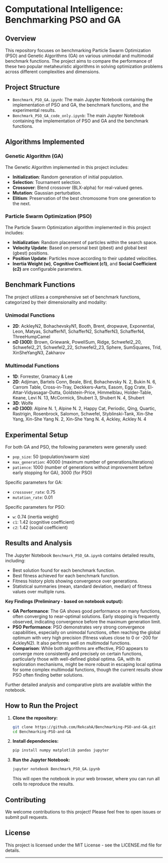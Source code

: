 # Computational Intelligence: Benchmarking PSO and GA

## Overview

This repository focuses on benchmarking Particle Swarm Optimization (PSO) and Genetic Algorithms (GA) on various unimodal and multimodal benchmark functions. The project aims to compare the performance of these two popular metaheuristic algorithms in solving optimization problems across different complexities and dimensions.

## Project Structure

* `Benchmark_PSO_GA.ipynb`: The main Jupyter Notebook containing the implementation of PSO and GA, the benchmark functions, and the experimental results.
* `Benchmark_PSO_GA_code_only.ipynb`: The main Jupyter Notebook containing the implementation of PSO and GA and the benchmark functions.

## Algorithms Implemented

### Genetic Algorithm (GA)

The Genetic Algorithm implemented in this project includes:

* **Initialization**: Random generation of initial population.
* **Selection**: Tournament selection.
* **Crossover**: Blend crossover (BLX-alpha) for real-valued genes.
* **Mutation**: Gaussian perturbation.
* **Elitism**: Preservation of the best chromosome from one generation to the next.

### Particle Swarm Optimization (PSO)

The Particle Swarm Optimization algorithm implemented in this project includes:

* **Initialization**: Random placement of particles within the search space.
* **Velocity Update**: Based on personal best (pbest) and global best (gbest) positions.
* **Position Update**: Particles move according to their updated velocities.
* **Inertia Weight (w)**, **Cognitive Coefficient (c1)**, and **Social Coefficient (c2)** are configurable parameters.

## Benchmark Functions

The project utilizes a comprehensive set of benchmark functions, categorized by their dimensionality and modality:

### Unimodal Functions

* **2D**: AckleyN2, BohachevskyN1, Booth, Brent, dropwave, Exponential, Leon, Matyas, SchafferN1, SchafferN2, SchafferN3, SchafferN4, ThreeHumpCamel
* **nD (30D)**: Brown, Griewank, PowellSum, Ridge, Schwefel2\_20, Schwefel2\_21, Schwefel2\_22, Schwefel2\_23, Sphere, SumSquares, Trid, XinSheYangN3, Zakharov

### Multimodal Functions

* **1D**: Forrester, Gramacy & Lee
* **2D**: Adjiman, Bartels Conn, Beale, Bird, Bohachevsky N. 2, Bukin N. 6, Carrom Table, Cross-in-Tray, Deckkers-Aarts, Easom, Egg Crate, El-Attar-Vidyasagar-Dutta, Goldstein-Price, Himmelblau, Holder-Table, Keane, Levi N. 13, McCormick, Shubert 3, Shubert N. 4, Shubert
* **3D**: Wolfe
* **nD (30D)**: Alpine N. 1, Alpine N. 2, Happy Cat, Periodic, Qing, Quartic, Rastrigin, Rosenbrock, Salomon, Schwefel, Styblinski-Tank, Xin-She Yang, Xin-She Yang N. 2, Xin-She Yang N. 4, Ackley, Ackley N. 4

## Experimental Setup

For both GA and PSO, the following parameters were generally used:

* `pop_size`: 50 (population/swarm size)
* `max_generation`: 40000 (maximum number of generations/iterations)
* `patience`: 1000 (number of generations without improvement before early stopping for GA), 3000 (for PSO)

Specific parameters for GA:

* `crossover_rate`: 0.75
* `mutation_rate`: 0.01

Specific parameters for PSO:

* `w`: 0.74 (inertia weight)
* `c1`: 1.42 (cognitive coefficient)
* `c2`: 1.42 (social coefficient)

## Results and Analysis

The Jupyter Notebook `Benchmark_PSO_GA.ipynb` contains detailed results, including:

* Best solution found for each benchmark function.
* Best fitness achieved for each benchmark function.
* Fitness history plots showing convergence over generations.
* Statistical summaries (mean, standard deviation, median) of fitness values over multiple runs.

**Key Findings (Preliminary - based on notebook output):**

* **GA Performance**: The GA shows good performance on many functions, often converging to near-optimal solutions. Early stopping is frequently observed, indicating convergence before the maximum generation limit.
* **PSO Performance**: PSO demonstrates very strong convergence capabilities, especially on unimodal functions, often reaching the global optimum with very high precision (fitness values close to 0 or -200 for AckleyN2). It also performs well on multimodal functions.
* **Comparison**: While both algorithms are effective, PSO appears to converge more consistently and precisely on certain functions, particularly those with well-defined global optima. GA, with its exploration mechanisms, might be more robust in escaping local optima for some complex multimodal functions, though the current results show PSO often finding better solutions.

Further detailed analysis and comparative plots are available within the notebook.

## How to Run the Project

1. **Clone the repository:**

   ```bash
   git clone https://github.com/RekcahA/Benchmarking-PSO-and-GA.git
   cd Benchmarking-PSO-and-GA
   ```
2. **Install dependencies:**

   ```bash
   pip install numpy matplotlib pandas jupyter
   ```
3. **Run the Jupyter Notebook:**

   ```bash
   jupyter notebook Benchmark_PSO_GA.ipynb
   ```

   This will open the notebook in your web browser, where you can run all cells to reproduce the results.

## Contributing

We welcome contributions to this project! Please feel free to open issues or submit pull requests.

## License

This project is licensed under the MIT License - see the LICENSE.md file for details.

---

